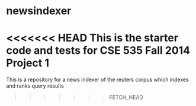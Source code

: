newsindexer
===========

<<<<<<< HEAD
This is the starter code and tests for CSE 535 Fall 2014 Project 1
=======
This is a repository for a news indexer of the reuters corpus which indexes and ranks query results
>>>>>>> FETCH_HEAD
